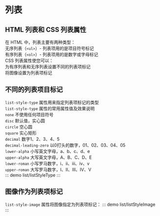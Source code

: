 # 列表

## HTML 列表和 CSS 列表属性
在 HTML 中，列表主要有两种类型：<br>
无序列表（`<ul>`）- 列表项用的是项目符号标记<br>
有序列表（`<ol>`）- 列表项用的是数字或字母标记<br>
CSS 列表属性使您可以：<br>
为有序列表和无序列表设置不同的列表项标记<br>
将图像设置为列表项标记<br>

## 不同的列表项目标记
`list-style-type` 属性用来指定列表项标记的类型<br>
`list-style-type` 属性的常用属性值及效果说明<br>
`none` 不使用任何项目符号<br>
`disc` 默认值，实心圆<br>
`circle` 空心圆<br>
`square` 实心矩形<br>
`decimal` 数字1、2、3、4、5<br>
`decimal-leading-zero` 以0打头的数字，01、02、03、04、05<br>
`lower-alpha` 小写英文字母，a、b、c、d、e<br>
`upper-alpha` 大写英文字母，A、B、C、D、E<br>
`lower-roman` 小写罗马数字，ⅰ、ⅱ、ⅲ、ⅳ、ⅴ<br>
`upper-roman` 大写罗马数字，Ⅰ、Ⅱ、Ⅲ、Ⅳ、Ⅴ<br>
::: demo
list/listStyleType
:::

## 图像作为列表项标记
`list-style-image` 属性将图像指定为列表项标记：
::: demo
list/listStyleImage
:::
